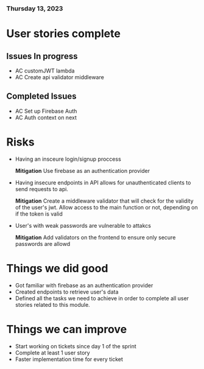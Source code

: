 ### Thursday 13, 2023

# User stories complete

## Issues In progress


- AC  customJWT lambda
- AC  Create api validator middleware


## Completed Issues 


 - AC  Set up Firebase Auth 
 - AC  Auth context on next


# Risks

* Having an insceure login/signup proccess 
 
    **Mitigation** Use firebase as an authentication provider
    
* Having insecure endpoints in API allows for unauthenticated clients to send requests to api.
 
    **Mitigation** Create a middleware validator that will check for the validity of the user's jwt. Allow access to the main function or not, depending on 
    if the token is valid

* User's with weak passwords are vulnerable to attakcs
 
    **Mitigation** Add validators on the frontend to ensure only secure passwords are allowd


# Things we did good 
 
- Got familiar with firebase as an authentication provider 
- Created endpoints to retrieve user's data 
- Defined all the tasks we need to achieve in order to complete all user stories related to this module.

# Things we can improve

- Start working on tickets since day 1 of the sprint
- Complete at least 1 user story 
- Faster implementation time for every ticket
